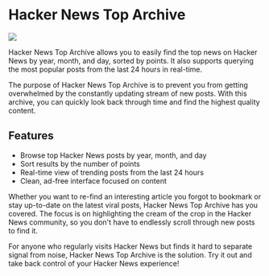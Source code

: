 # Hacker News Top Archive

![](./top-archived-preview.avif)

Hacker News Top Archive allows you to easily find the top news on Hacker News by year, month, and day, sorted by points. It also supports querying the most popular posts from the last 24 hours in real-time.

The purpose of Hacker News Top Archive is to prevent you from getting overwhelmed by the constantly updating stream of new posts. With this archive, you can quickly look back through time and find the highest quality content.

## Features

- Browse top Hacker News posts by year, month, and day
- Sort results by the number of points
- Real-time view of trending posts from the last 24 hours
- Clean, ad-free interface focused on content

Whether you want to re-find an interesting article you forgot to bookmark or stay up-to-date on the latest viral posts, Hacker News Top Archive has you covered. The focus is on highlighting the cream of the crop in the Hacker News community, so you don't have to endlessly scroll through new posts to find it.

For anyone who regularly visits Hacker News but finds it hard to separate signal from noise, Hacker News Top Archive is the solution. Try it out and take back control of your Hacker News experience!

